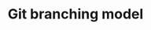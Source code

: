 ---
title: "Git branching model"
showDate: false
draft: false
tags: ["classic","poem"]
link: "https://nvie.com/posts/a-successful-git-branching-model/"
target: "_blank"
read: "R"
---